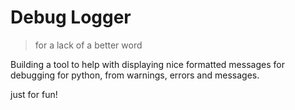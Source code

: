 # Debug Logger
> for a lack of a better word

Building a tool to help with displaying nice formatted messages for debugging for python, from warnings, errors and messages.

just for fun!